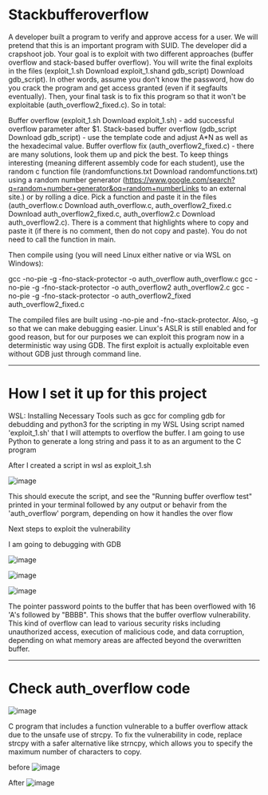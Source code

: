 # Stackbufferoverflow

A developer built a program to verify and approve access for a user. We will pretend that this is an important program with SUID. The developer did a crapshoot job. Your goal is to exploit with two different approaches (buffer overflow and stack-based buffer overflow). You will write the final exploits in the files (exploit_1.sh Download exploit_1.shand gdb_script) Download gdb_script). In other words, assume you don't know the password, how do you crack the program and get access granted (even if it segfaults eventually). Then, your final task is to fix this program so that it won't be exploitable (auth_overflow2_fixed.c). So in total:

Buffer overflow (exploit_1.sh Download exploit_1.sh) - add successful overflow parameter after $1.
Stack-based buffer overflow (gdb_script Download gdb_script) - use the template code and adjust A*N as well as the hexadecimal value.
Buffer overflow fix (auth_overflow2_fixed.c) - there are many solutions, look them up and pick the best.
To keep things interesting (meaning different assembly code for each student), use the random c function file (randomfunctions.txt Download randomfunctions.txt) using a random number generator (https://www.google.com/search?q=random+number+generator&oq=random+numberLinks to an external site.) or by rolling a dice. Pick a function and paste it in the files (auth_overflow.c Download auth_overflow.c, auth_overflow2_fixed.c Download auth_overflow2_fixed.c, auth_overflow2.c Download auth_overflow2.c). There is a comment that highlights where to copy and paste it (if there is no comment, then do not copy and paste). You do not need to call the function in main.

Then compile using (you will need Linux either native or via WSL on Windows):


gcc -no-pie -g -fno-stack-protector -o auth_overflow auth_overflow.c
gcc -no-pie -g -fno-stack-protector -o auth_overflow2 auth_overflow2.c
gcc -no-pie -g -fno-stack-protector -o auth_overflow2_fixed auth_overflow2_fixed.c

The compiled files are built using -no-pie and -fno-stack-protector. Also, -g so that we can make debugging easier. Linux's ASLR is still enabled and for good reason, but for our purposes we can exploit this program now in a deterministic way using GDB. The first exploit is actually exploitable even without GDB just through command line.








----------------------------------------------------------------------------------------------------------------------------






# How I set it up for this project

WSL: Installing Necessary Tools such as gcc for compling gdb for debudding and python3 for the scripting in my WSL
Using script named 'exploit_1.sh' that I will attempts to overflow the buffer.
I am going to use Python to generate a long string and pass it to as an argument to the C program

After I created a script in wsl as exploit_1.sh 

![image](https://github.com/peterisOnIT/Stackbufferoverflow/assets/117600297/3e6ff594-7a8f-47dc-92fb-2773cf0b34de)

This should execute the script, and see the "Running buffer overflow test" printed in your terminal followed by any output or behavir from the 'auth_overflow' porgram, depending on how it handles the over flow



Next steps to exploit the vulnerability 

I am going to debugging with GDB


![image](https://github.com/peterisOnIT/Stackbufferoverflow/assets/117600297/083d33e3-5152-4e3e-abc4-3f3fb092aa7a)

![image](https://github.com/peterisOnIT/Stackbufferoverflow/assets/117600297/ea0a6fce-2488-4cc6-8fb0-409ef9cdd283)



![image](https://github.com/peterisOnIT/Stackbufferoverflow/assets/117600297/660d22fe-66fc-4a6a-8909-e64ab082c972)


The pointer password points to the buffer that has been overflowed with 16 'A's followed by "BBBB". This shows that the buffer overflow vulnerability. This kind of overflow can lead to various security risks including unauthorized access, execution of malicious code, and data corruption, depending on what memory areas are affected beyond the overwritten buffer.

----------------------------------------------------------------------------------------------------------

# Check auth_overflow code

![image](https://github.com/peterisOnIT/Stackbufferoverflow/assets/117600297/a5d965a1-ee87-4ff4-a6a4-503fbafb5fbc)

C program that includes a function vulnerable to a buffer overflow attack due to the unsafe use of strcpy.
To fix the vulnerability in code, replace strcpy with a safer alternative like strncpy, which allows you to specify the maximum number of characters to copy.


before
![image](https://github.com/peterisOnIT/Stackbufferoverflow/assets/117600297/3cc34e6d-3a6c-4f12-a0b1-d5de049122ee)


After 
![image](https://github.com/peterisOnIT/Stackbufferoverflow/assets/117600297/078f292e-5d90-403e-b3b1-f80d143191a0)


